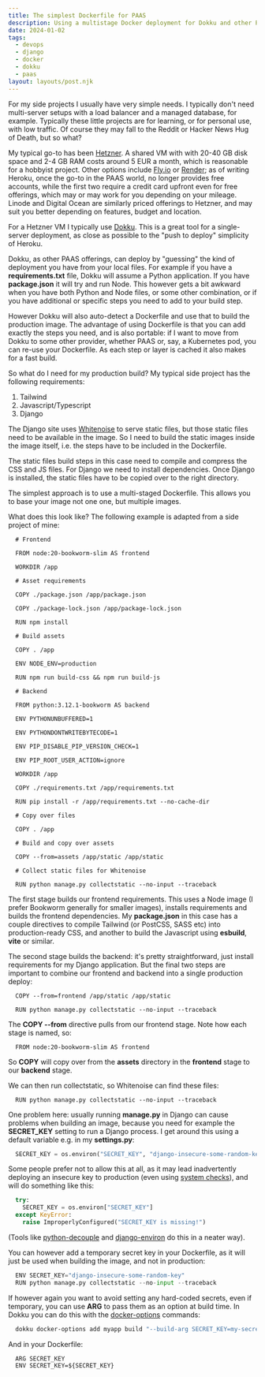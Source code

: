 ```yaml
---
title: The simplest Dockerfile for PAAS
description: Using a multistage Docker deployment for Dokku and other PAAS deployments
date: 2024-01-02
tags:
  - devops
  - django
  - docker
  - dokku
  - paas
layout: layouts/post.njk
---
```


For my side projects I usually have very simple needs. I typically don't need multi-server setups with a load balancer and a managed database, for example. Typically these little projects are for learning, or for personal use, with low traffic. Of course they may fall to the Reddit or Hacker News Hug of Death, but so what?

My typical go-to has been [Hetzner](https://www.hetzner.com/). A shared VM with with 20-40 GB disk space and 2-4 GB RAM costs around 5 EUR a month, which is reasonable for a hobbyist project. Other options include [Fly.io](https://fly.io) or [Render](https://render.com); as of writing Heroku, once the go-to in the PAAS world, no longer provides free accounts, while the first two require a credit card upfront even for free offerings, which may or may work for you depending on your mileage. Linode and Digital Ocean are similarly priced offerings to Hetzner, and may suit you better depending on features, budget and location.

For a Hetzner VM I typically use [Dokku](/posts/dokku). This is a great tool for a single-server deployment, as close as possible to the "push to deploy" simplicity of Heroku.

Dokku, as other PAAS offerings, can deploy by "guessing" the kind of deployment you have from your local files. For example if you have a **requirements.txt** file, Dokku will assume a Python application. If you have **package.json** it will try and run Node. This however gets a bit awkward when you have both Python and Node files, or some other combination, or if you have additional or specific steps you need to add to your build step.

However Dokku will also auto-detect a Dockerfile and use that to build the production image. The advantage of using Dockerfile is that you can add exactly the steps you need, and is also portable: if I want to move from Dokku to some other provider, whether PAAS or, say, a Kubernetes pod, you can re-use your Dockerfile. As each step or layer is cached it also makes for a fast build.

So what do I need for my production build? My typical side project has the following requirements:

1. Tailwind
1. Javascript/Typescript
1. Django

The Django site uses [Whitenoise](https://whitenoise.readthedocs.io/en/latest/) to serve static files, but those static files need to be available in the image. So I need to build the static images inside the image itself, i.e. the steps have to be included in the Dockerfile.

The static files build steps in this case need to compile and compress the CSS and JS files. For Django we need to install dependencies. Once Django is installed, the static files have to be copied over to the right directory.

The simplest approach is to use a multi-staged Dockerfile. This allows you to base your image not one one, but multiple images.

What does this look like? The following example is adapted from a side project of mine:

```docker
  # Frontend

  FROM node:20-bookworm-slim AS frontend

  WORKDIR /app

  # Asset requirements

  COPY ./package.json /app/package.json

  COPY ./package-lock.json /app/package-lock.json

  RUN npm install

  # Build assets

  COPY . /app

  ENV NODE_ENV=production

  RUN npm run build-css && npm run build-js

  # Backend

  FROM python:3.12.1-bookworm AS backend

  ENV PYTHONUNBUFFERED=1

  ENV PYTHONDONTWRITEBYTECODE=1

  ENV PIP_DISABLE_PIP_VERSION_CHECK=1

  ENV PIP_ROOT_USER_ACTION=ignore

  WORKDIR /app

  COPY ./requirements.txt /app/requirements.txt

  RUN pip install -r /app/requirements.txt --no-cache-dir

  # Copy over files

  COPY . /app

  # Build and copy over assets

  COPY --from=assets /app/static /app/static

  # Collect static files for Whitenoise

  RUN python manage.py collectstatic --no-input --traceback
```

The first stage builds our frontend requirements. This uses a Node image (I prefer Bookworm generally for smaller images), installs requirements and builds the frontend dependencies. My **package.json** in this case has a couple directives to compile Tailwind (or PostCSS, SASS etc) into production-ready CSS, and another to build the Javascript using **esbuild**, **vite** or similar.

The second stage builds the backend: it's pretty straightforward, just install requirements for my Django application. But the final two steps are important to combine our frontend and backend into a single production deploy:

```docker
  COPY --from=frontend /app/static /app/static

  RUN python manage.py collectstatic --no-input --traceback
```

The **COPY --from** directive pulls from our frontend stage. Note how each stage is named, so:

```docker
  FROM node:20-bookworm-slim AS frontend
```

So **COPY** will copy over from the **assets** directory in the **frontend** stage to our **backend** stage.

We can then run collectstatic, so Whitenoise can find these files:

```docker
  RUN python manage.py collectstatic --no-input --traceback
```

One problem here: usually running **manage\.py** in Django can cause problems when building an image, because you need for example the **SECRET_KEY** setting to run a Django process. I get around this using a default variable e.g. in my **settings\.py**:

```python
  SECRET_KEY = os.environ("SECRET_KEY", "django-insecure-some-random-key")
```

Some people prefer not to allow this at all, as it may lead inadvertently deploying an insecure key to production (even using [system checks](https://docs.djangoproject.com/en/5.0/topics/checks/)), and will do something like this:

```python
  try:
    SECRET_KEY = os.environ["SECRET_KEY"]
  except KeyError:
    raise ImproperlyConfigured("SECRET_KEY is missing!")
```

(Tools like [python-decouple](https://pypi.org/project/python-decouple/) and [django-environ](https://pypi.org/project/django-environ/) do this in a neater way).

You can however add a temporary secret key in your Dockerfile, as it will just be used when building the image, and not in production:

```python
  ENV SECRET_KEY="django-insecure-some-random-key"
  RUN python manage.py collectstatic --no-input --traceback
```

If however again you want to avoid setting any hard-coded secrets, even if temporary, you can use **ARG** to pass them as an option at build time. In Dokku you can do this with the [docker-options](https://dokku.com/docs/advanced-usage/docker-options/) commands:

```bash
  dokku docker-options add myapp build "--build-arg SECRET_KEY=my-secret"
```

And in your Dockerfile:

```docker
  ARG SECRET_KEY
  ENV SECRET_KEY=${SECRET_KEY}
```




